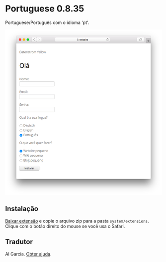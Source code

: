 # Portuguese 0.8.35

Portuguese/Português com o idioma 'pt'.

<p align="center"><img src="portuguese-screenshot.png?raw=true" alt="Screenshot"></p>

## Instalação

[Baixar extensão](https://github.com/datenstrom/yellow-extensions/raw/main/downloads/portuguese.zip) e copie o arquivo zip para a pasta `system/extensions`. Clique com o botão direito do mouse se você usa o Safari.

## Tradutor

Al Garcia. [Obter ajuda](https://datenstrom.se/yellow/help/).
